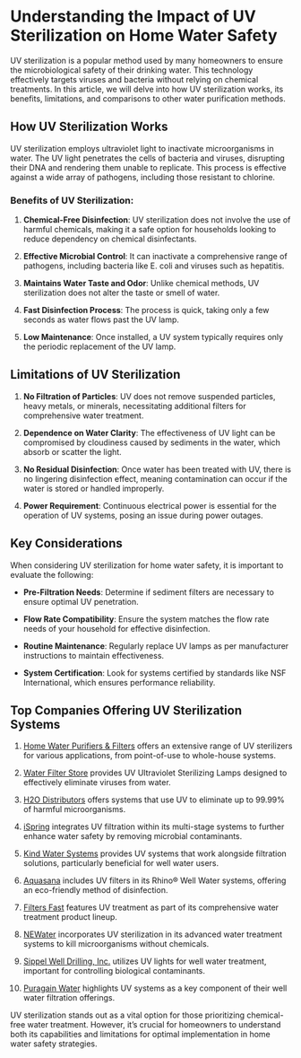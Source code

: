 # Understanding the Impact of UV Sterilization on Home Water Safety

UV sterilization is a popular method used by many homeowners to ensure the microbiological safety of their drinking water. This technology effectively targets viruses and bacteria without relying on chemical treatments. In this article, we will delve into how UV sterilization works, its benefits, limitations, and comparisons to other water purification methods.

## How UV Sterilization Works

UV sterilization employs ultraviolet light to inactivate microorganisms in water. The UV light penetrates the cells of bacteria and viruses, disrupting their DNA and rendering them unable to replicate. This process is effective against a wide array of pathogens, including those resistant to chlorine.

### Benefits of UV Sterilization:

1. **Chemical-Free Disinfection**: UV sterilization does not involve the use of harmful chemicals, making it a safe option for households looking to reduce dependency on chemical disinfectants.

2. **Effective Microbial Control**: It can inactivate a comprehensive range of pathogens, including bacteria like E. coli and viruses such as hepatitis.

3. **Maintains Water Taste and Odor**: Unlike chemical methods, UV sterilization does not alter the taste or smell of water.

4. **Fast Disinfection Process**: The process is quick, taking only a few seconds as water flows past the UV lamp.

5. **Low Maintenance**: Once installed, a UV system typically requires only the periodic replacement of the UV lamp.

## Limitations of UV Sterilization

1. **No Filtration of Particles**: UV does not remove suspended particles, heavy metals, or minerals, necessitating additional filters for comprehensive water treatment.

2. **Dependence on Water Clarity**: The effectiveness of UV light can be compromised by cloudiness caused by sediments in the water, which absorb or scatter the light.

3. **No Residual Disinfection**: Once water has been treated with UV, there is no lingering disinfection effect, meaning contamination can occur if the water is stored or handled improperly.

4. **Power Requirement**: Continuous electrical power is essential for the operation of UV systems, posing an issue during power outages.

## Key Considerations

When considering UV sterilization for home water safety, it is important to evaluate the following:

- **Pre-Filtration Needs**: Determine if sediment filters are necessary to ensure optimal UV penetration.
  
- **Flow Rate Compatibility**: Ensure the system matches the flow rate needs of your household for effective disinfection.

- **Routine Maintenance**: Regularly replace UV lamps as per manufacturer instructions to maintain effectiveness.

- **System Certification**: Look for systems certified by standards like NSF International, which ensures performance reliability.

## Top Companies Offering UV Sterilization Systems

1. [Home Water Purifiers & Filters](/dir/home_water_purifiers__filters) offers an extensive range of UV sterilizers for various applications, from point-of-use to whole-house systems.

2. [Water Filter Store](/dir/water_filter_store) provides UV Ultraviolet Sterilizing Lamps designed to effectively eliminate viruses from water.

3. [H2O Distributors](/dir/h2o_distributors) offers systems that use UV to eliminate up to 99.99% of harmful microorganisms.

4. [iSpring](/dir/ispring) integrates UV filtration within its multi-stage systems to further enhance water safety by removing microbial contaminants.

5. [Kind Water Systems](/dir/kind_water_systems) provides UV systems that work alongside filtration solutions, particularly beneficial for well water users.

6. [Aquasana](/dir/aquasana) includes UV filters in its Rhino® Well Water systems, offering an eco-friendly method of disinfection.

7. [Filters Fast](/dir/filters_fast) features UV treatment as part of its comprehensive water treatment product lineup.

8. [NEWater](/dir/newater) incorporates UV sterilization in its advanced water treatment systems to kill microorganisms without chemicals.

9. [Sippel Well Drilling, Inc.](/dir/sippel_well_drilling_inc) utilizes UV lights for well water treatment, important for controlling biological contaminants.

10. [Puragain Water](/dir/puragain_water) highlights UV systems as a key component of their well water filtration offerings.

UV sterilization stands out as a vital option for those prioritizing chemical-free water treatment. However, it’s crucial for homeowners to understand both its capabilities and limitations for optimal implementation in home water safety strategies.